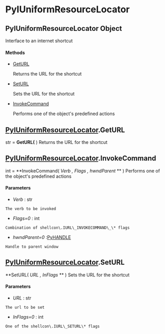 # PyIUniformResourceLocator

## PyIUniformResourceLocator Object

Interface to an internet shortcut

#### Methods


  - [GetURL](PyIUniformResourceLocator.md#pyiuniformresourcelocatorgeturl)

    Returns the URL for the shortcut&nbsp;

  - [SetURL](PyIUniformResourceLocator.md#pyiuniformresourcelocatorseturl)

    Sets the URL for the shortcut&nbsp;

  - [InvokeCommand](PyIUniformResourceLocator.md#pyiuniformresourcelocatorinvokecommand)

    Performs one of the object's predefined actions&nbsp;

## [PyIUniformResourceLocator](#pyiuniformresourcelocator)\.GetURL

str \= **GetURL\(** \)
Returns the URL for the shortcut

## [PyIUniformResourceLocator](#pyiuniformresourcelocator)\.InvokeCommand

int \= **InvokeCommand\( *Verb*  *, Flags*  *, hwndParent* ** \)
Performs one of the object's predefined actions

#### Parameters


  -  *Verb* : str

    The verb to be invoked

  -  *Flags\=0* : int

    Combination of shellcon\.IURL\_INVOKECOMMAND\_\* flags

  -  *hwndParent\=0* :[PyHANDLE](#pyhandle)

    Handle to parent window

## [PyIUniformResourceLocator](#pyiuniformresourcelocator)\.SetURL

 **SetURL\( *URL*  *, InFlags* ** \)
Sets the URL for the shortcut

#### Parameters


  -  *URL* : str

    The url to be set

  -  *InFlags\=0* : int

    One of the shellcon\.IURL\_SETURL\* flags